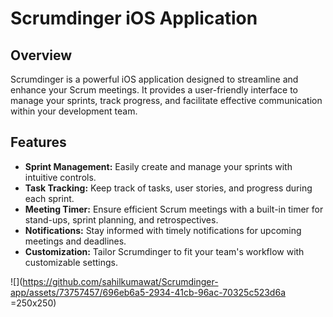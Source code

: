 # Scrumdinger iOS Application

## Overview

Scrumdinger is a powerful iOS application designed to streamline and enhance your Scrum meetings. It provides a user-friendly interface to manage your sprints, track progress, and facilitate effective communication within your development team.

## Features

- **Sprint Management:** Easily create and manage your sprints with intuitive controls.
- **Task Tracking:** Keep track of tasks, user stories, and progress during each sprint.
- **Meeting Timer:** Ensure efficient Scrum meetings with a built-in timer for stand-ups, sprint planning, and retrospectives.
- **Notifications:** Stay informed with timely notifications for upcoming meetings and deadlines.
- **Customization:** Tailor Scrumdinger to fit your team's workflow with customizable settings.


![](https://github.com/sahilkumawat/Scrumdinger-app/assets/73757457/696eb6a5-2934-41cb-96ac-70325c523d6a =250x250)


